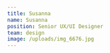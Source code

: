 ```yaml
---
title: Susanna
name: Susanna
position: Senior UX/UI Designer
team: design
image: /uploads/img_6676.jpg
---
```

